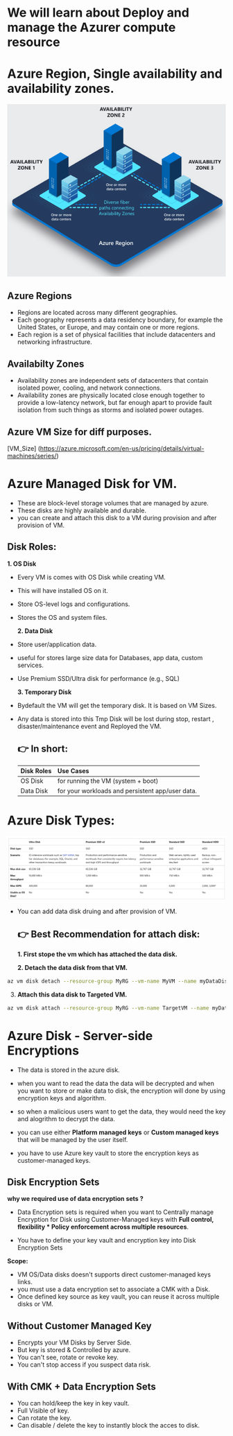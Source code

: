 # We will learn about Deploy and manage the Azurer compute resource

# Azure Region, Single availability and availability zones.

![alt text](Regions.png)

## Azure Regions
- Regions are located across many different geographies. 
- Each geography represents a data residency boundary, for example the United States, or Europe, and may contain one or more regions. 
- Each region is a set of physical facilities that include datacenters and networking infrastructure.

## Availabilty Zones
-  Availability zones are independent sets of datacenters that contain isolated power, cooling, and network connections. 
- Availability zones are physically located close enough together to provide a low-latency network, but far enough apart to provide fault isolation from such things as storms and isolated power outages. 

## Azure VM Size for diff purposes.
[VM_Size] (https://azure.microsoft.com/en-us/pricing/details/virtual-machines/series/)


# Azure Managed Disk for VM.
- These are block-level storage volumes that are managed by azure.
- These disks are highly available and durable.
- you can create and attach this disk to a VM during provision and after provision of VM.

## Disk Roles:

  **1. OS Disk**

- Every VM is comes with OS Disk while creating VM.
- This will have installed OS on it.
- Store OS-level logs and configurations.
- Stores the OS and system files.

  **2. Data Disk**

- Store user/application data.
- useful for stores large size data for Databases, app data, custom services.
- Use Premium SSD/Ultra disk for performance (e.g., SQL)

  **3. Temporary Disk**

- Bydefault the VM will get the temporary disk. It is based on VM Sizes.
- Any data is stored into this Tmp Disk will be lost during stop, restart , disaster/maintenance event and Reployed the VM.

    ## 👉 In short:

    | Disk Roles | Use Cases |
    | --------- | --------------------------------- |
    | OS Disk | for running the VM (system + boot) |
    | Data Disk | for your workloads and persistent app/user data.|

# Azure Disk Types:

![alt text](DiskTypes.png)

- You can add data disk druing and after provision of VM.

    ## 👉 Best Recommendation for attach disk:

  **1. First stope the vm which has attached the data disk.**

  **2. Detach the data disk from that VM.**

```bash
az vm disk detach --resource-group MyRG --vm-name MyVM --name myDataDisk
```

  3. **Attach this data disk to Targeted VM.**

```bash
az vm disk attach --resource-group MyRG --vm-name TargetVM --name myDataDisk
```

# Azure Disk - Server-side Encryptions

- The data is stored in the azure disk.
- when you want to read the data the data will be decrypted and when you want to store or make data to disk, the encryption will done by using encryption keys and algorithm.
- so when a malicious users want to get the data, they would need the key and alogrithm to decrypt the data.

- you can use either **Platform managed keys** or **Custom managed keys** that will be managed by the user itself.

- you have to use Azure key vault to store the encryption keys as customer-managed keys.


## Disk Encryption Sets
**why we required use of data encryption sets ?**

- Data Encryption sets is required when you want to Centrally manage Encryption for Disk using Customer-Managed keys with **Full control, flexibility * Policy enforcement across multiple resources**.

- You have to define your key vault and encryption key into Disk Encryption Sets

**Scope:**

- VM OS/Data disks doesn't supports direct customer-managed keys links.
- you must use a data encryption set to associate a CMK with a Disk.
- Once defined key source as key vault, you can reuse it across multiple disks or VM.

**Without Customer Managed Key**
---

- Encrypts your VM Disks by Server Side.
- But key is stored & Controlled by azure.
- You can't see, rotate  or revoke key.
- You can't stop access if you suspect data risk.

**With CMK + Data Encryption Sets**
---

- You can hold/keep the key in key vault.
- Full Visible of key.
- Can rotate the key.
- Can disable / delete the key to instantly block the acces to disk.

